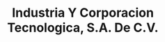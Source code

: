 ---
title: "Industria Y Corporacion Tecnologica, S.A. De C.V."
url: /ciudad-de-mexico/industria-y-corporacion-tecnologica-s-a-de-c-v/
shop: muebles
---
